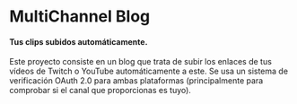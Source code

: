 # MultiChannel Blog

#### Tus clips subidos automáticamente.



Este proyecto consiste en un blog que trata de subir los enlaces de tus vídeos de Twitch o YouTube automáticamente a este. Se usa un sistema de verificación OAuth 2.0 para ambas plataformas (principalmente para comprobar si el canal que proporcionas es tuyo).
